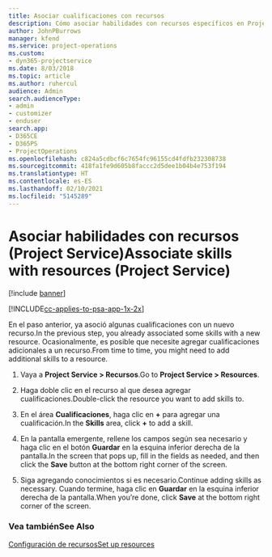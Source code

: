 ```yaml
---
title: Asociar cualificaciones con recursos
description: Cómo asociar habilidades con recursos específicos en Project Service
author: JohnPBurrows
manager: kfend
ms.service: project-operations
ms.custom:
- dyn365-projectservice
ms.date: 8/03/2018
ms.topic: article
ms.author: ruhercul
audience: Admin
search.audienceType:
- admin
- customizer
- enduser
search.app:
- D365CE
- D365PS
- ProjectOperations
ms.openlocfilehash: c824a5cdbcf6c7654fc96155cd4fdfb232308738
ms.sourcegitcommit: 418fa1fe9d605b8faccc2d5dee1b04b4e753f194
ms.translationtype: HT
ms.contentlocale: es-ES
ms.lasthandoff: 02/10/2021
ms.locfileid: "5145289"
---
```

# <a name="associate-skills-with-resources-project-service"></a><span data-ttu-id="20745-103">Asociar habilidades con recursos (Project Service)</span><span class="sxs-lookup"><span data-stu-id="20745-103">Associate skills with resources (Project Service)</span></span>

[!include [banner](../includes/psa-now-project-operations.md)]

[!INCLUDE[cc-applies-to-psa-app-1x-2x](../includes/cc-applies-to-psa-app-1x-2x.md)]

<span data-ttu-id="20745-104">En el paso anterior, ya asoció algunas cualificaciones con un nuevo recurso.</span><span class="sxs-lookup"><span data-stu-id="20745-104">In the previous step, you already associated some skills with  a new resource.</span></span> <span data-ttu-id="20745-105">Ocasionalmente, es posible que necesite agregar cualificaciones adicionales a un recurso.</span><span class="sxs-lookup"><span data-stu-id="20745-105">From time to time, you might need to add additional skills to a resource.</span></span>  
  
1.  <span data-ttu-id="20745-106">Vaya a **Project Service > Recursos**.</span><span class="sxs-lookup"><span data-stu-id="20745-106">Go to **Project Service > Resources**.</span></span>  
  
2.  <span data-ttu-id="20745-107">Haga doble clic en el recurso al que desea agregar cualificaciones.</span><span class="sxs-lookup"><span data-stu-id="20745-107">Double-click the resource you want to add skills to.</span></span>  
  
3.  <span data-ttu-id="20745-108">En el área **Cualificaciones**, haga clic en **+** para agregar una cualificación.</span><span class="sxs-lookup"><span data-stu-id="20745-108">In the **Skills** area, click **+** to add a skill.</span></span>  
  
4.  <span data-ttu-id="20745-109">En la pantalla emergente, rellene los campos según sea necesario y haga clic en el botón **Guardar** en la esquina inferior derecha de la pantalla.</span><span class="sxs-lookup"><span data-stu-id="20745-109">In the screen that pops up, fill in the fields as needed, and then click the **Save** button at the bottom right corner of the screen.</span></span>  
  
5.  <span data-ttu-id="20745-110">Siga agregando conocimientos si es necesario.</span><span class="sxs-lookup"><span data-stu-id="20745-110">Continue adding skills as necessary.</span></span> <span data-ttu-id="20745-111">Cuando termine, haga clic en **Guardar** en la esquina inferior derecha de la pantalla.</span><span class="sxs-lookup"><span data-stu-id="20745-111">When you’re done, click **Save** at the bottom right corner of the screen.</span></span>  
  
### <a name="see-also"></a><span data-ttu-id="20745-112">Vea también</span><span class="sxs-lookup"><span data-stu-id="20745-112">See Also</span></span>  
 [<span data-ttu-id="20745-113">Configuración de recursos</span><span class="sxs-lookup"><span data-stu-id="20745-113">Set up resources</span></span>](../psa/set-up-resources.md)
